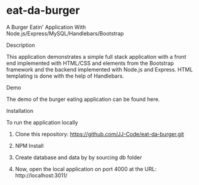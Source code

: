 # eat-da-burger
A Burger Eatin' Application With Node.js/Express/MySQL/Handlebars/Bootstrap

Description

This application demonstrates a simple full stack application with a front end implemented with HTML/CSS and elements from the Bootstrap framework and the backend implemented with Node.js and Express. HTML templating is done with the help of Handlebars.

Demo

The demo of the burger eating application can be found here.

Installation

To run the application locally

1) Clone this repository: https://github.com/JJ-Code/eat-da-burger.git

2) NPM Install

3) Create database and data by by sourcing db folder

4) Now, open the local application on port 4000 at the URL: http://localhost:3011/
